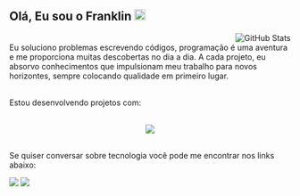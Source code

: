 ## Olá, Eu sou o Franklin <img src="https://raw.githubusercontent.com/MartinHeinz/MartinHeinz/master/wave.gif" height="20em">

 <img align="right" alt="GitHub Stats" src="https://github-readme-stats.vercel.app/api?username=franklinrms&show_icons=true&theme=github_dark&include_all_commits=true&count_private=true&hide_border=true"/>

<br>
Eu soluciono problemas escrevendo códigos, programação é uma aventura e me proporciona muitas descobertas no dia a dia. A cada projeto, eu absorvo conhecimentos que impulsionam meu trabalho para novos horizontes, sempre colocando qualidade em primeiro lugar.

<br>
<br>

Estou desenvolvendo projetos com:

<br>

<div align="center">
  <a href="https://www.linkedin.com/in/franklinrms/">
    <img src="https://skillicons.dev/icons?i=js,ts,html,css,react,redux,jest,git,docker,nodejs,mysql,mongodb&theme=dark" />
  </a>
</div>

<br>

Se quiser conversar sobre tecnologia você pode me encontrar nos links abaixo:

<div>
  <a href="https://www.linkedin.com/in/franklinrms/" target="_blank"><img src="https://img.shields.io/badge/linkedin-%23181717.svg?style=for-the-badge&logo=linkedin&logoColor=1E6BE1&color=0D1117"></a> 
  <a href="mailto:franklinramos@outlook.com" target="_blank"><img src="https://img.shields.io/badge/Email-%23181717?style=for-the-badge&logo=microsoft-outlook&logoColor=1E6BE1&color=0D1117"></a> 
<!--   <a href="https://franklin.cf" target="_blank"><img src="https://img.shields.io/badge/Portfolio-%23181717.svg?style=for-the-badge&logo=react&logoColor=1E6BE1&color=0D1117"></a> -->
</div>
